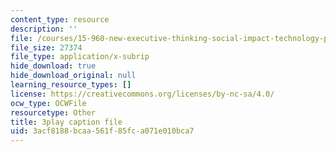 ```yaml
---
content_type: resource
description: ''
file: /courses/15-960-new-executive-thinking-social-impact-technology-projects-fall-2017-spring-2018/3acf8188bcaa561f85fca071e010bca7_HaySEpWEsdU.vtt
file_size: 27374
file_type: application/x-subrip
hide_download: true
hide_download_original: null
learning_resource_types: []
license: https://creativecommons.org/licenses/by-nc-sa/4.0/
ocw_type: OCWFile
resourcetype: Other
title: 3play caption file
uid: 3acf8188-bcaa-561f-85fc-a071e010bca7
---
```

